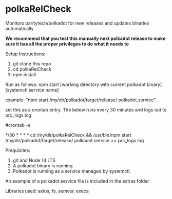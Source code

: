 # polkaRelCheck
Monitors paritytech/polkadot for new releases and updates binaries automatically

**We recommend that you test this manually next polkadot release to make sure it has all the proper privileges to do what it needs to**

Setup Instructions:

1. git clone this repo
2. cd polkaRelCheck
3. npm install


Run as follows: 
npm start [working directory with current polkadot binary] [systemctl service name]

example: "npm start /my/dir/polkadot/target/release/ polkadot.service"

set this as a crontab entry. The below runs every 30 minutes and logs out to prc_logs.log

#crontab -e

*/30 * * * * cd /my/dir/polkaRelCheck && /usr/bin/npm start /my/dir/polkadot/target/release/ polkadot.service >> prc_logs.log



Prequisites:
1. git and Node 14 LTS
2. A polkadot binary is running
3. Polkadot is running as a service managed by systemctl.

An example of a polkadot.service file is included in the extras folder

Libraries used: axios, fs, semver, execa


